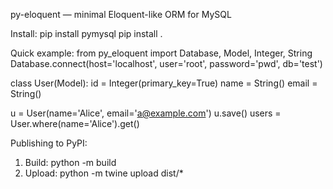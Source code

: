 py-eloquent — minimal Eloquent-like ORM for MySQL

Install:
  pip install pymysql
  pip install .

Quick example:
  from py_eloquent import Database, Model, Integer, String
  Database.connect(host='localhost', user='root', password='pwd', db='test')

  class User(Model):
      id = Integer(primary_key=True)
      name = String()
      email = String()

  u = User(name='Alice', email='a@example.com')
  u.save()
  users = User.where(name='Alice').get()

Publishing to PyPI:
  1. Build: python -m build
  2. Upload: python -m twine upload dist/*
